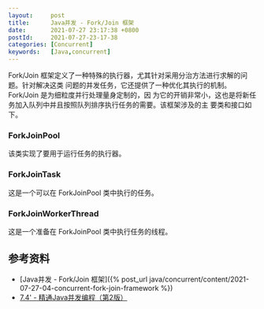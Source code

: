 ```yaml
---
layout:     post
title:      Java并发 - Fork/Join 框架
date:       2021-07-27 23:17:38 +0800
postId:     2021-07-27-23-17-38
categories: [Concurrent]
keywords:   [Java,concurrent]
---
```


Fork/Join 框架定义了一种特殊的执行器，尤其针对采用分治方法进行求解的问题。针对解决这类 问题的并发任务，它还提供了一种优化其执行的机制。Fork/Join 是为细粒度并行处理量身定制的，因 为它的开销非常小，这也是将新任务加入队列中并且按照队列排序执行任务的需要。该框架涉及的主 要类和接口如下。

### ForkJoinPool
该类实现了要用于运行任务的执行器。

### ForkJoinTask
这是一个可以在 ForkJoinPool 类中执行的任务。

### ForkJoinWorkerThread
这是一个准备在 ForkJoinPool 类中执行任务的线程。

## 参考资料

* [Java并发 - Fork/Join 框架]({% post_url java/concurrent/content/2021-07-27-04-concurrent-fork-join-framework %})
* [7.4' - 精通Java并发编程（第2版）](https://book.douban.com/subject/30327401/)
